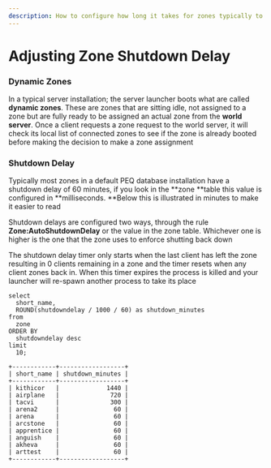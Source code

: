 ```yaml
---
description: How to configure how long it takes for zones typically to shutdown
---
```


# Adjusting Zone Shutdown Delay

### Dynamic Zones

In a typical server installation; the server launcher boots what are called **dynamic zones**. These are zones that are sitting idle, not assigned to a zone but are fully ready to be assigned an actual zone from the **world server**. Once a client requests a zone request to the world server, it will check its local list of connected zones to see if the zone is already booted before making the decision to make a zone assignment

### Shutdown Delay

Typically most zones in a default PEQ database installation have a shutdown delay of 60 minutes, if you look in the **zone **table this value is configured in **milliseconds. **Below this is illustrated in minutes to make it easier to read

Shutdown delays are configured two ways, through the rule **Zone:AutoShutdownDelay** or the value in the zone table. Whichever one is higher is the one that the zone uses to enforce shutting back down

The shutdown delay timer only starts when the last client has left the zone resulting in 0 clients remaining in a zone and the timer resets when any client zones back in. When this timer expires the process is killed and your launcher will re-spawn another process to take its place

```
select
  short_name,
  ROUND(shutdowndelay / 1000 / 60) as shutdown_minutes
from
  zone
ORDER BY
  shutdowndelay desc
limit
  10;
  
+------------+------------------+
| short_name | shutdown_minutes |
+------------+------------------+
| kithicor   |             1440 |
| airplane   |              720 |
| tacvi      |              300 |
| arena2     |               60 |
| arena      |               60 |
| arcstone   |               60 |
| apprentice |               60 |
| anguish    |               60 |
| akheva     |               60 |
| arttest    |               60 |
+------------+------------------+
```
